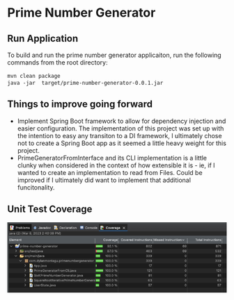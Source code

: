 # Prime Number Generator

## Run Application

To build and run the prime number generator applicaiton, run the following commands from the root directory:

```
mvn clean package
java -jar  target/prime-number-generator-0.0.1.jar
```

## Things to improve going forward

- Implement Spring Boot framework to allow for dependency injection and easier configuration. The implementation of this project was set up with the intention to easy any transiton to a DI framework, I ultimately chose not to create a Spring Boot app as it seemed a little heavy weight for this project.
- PrimeGeneratorFromInterface and its CLI implementation is a little clunky when considered in the context of how extensible it is - ie, if I wanted to create an implementation to read from Files. Could be improved if I ultimately did want to implement that additional funcitonality. 



## Unit Test Coverage

![coverage image](./images/coverage-screenshot.png)